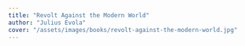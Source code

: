 ```yaml
---
title: "Revolt Against the Modern World"
author: "Julius Evola"
cover: "/assets/images/books/revolt-against-the-modern-world.jpg"
---
```


